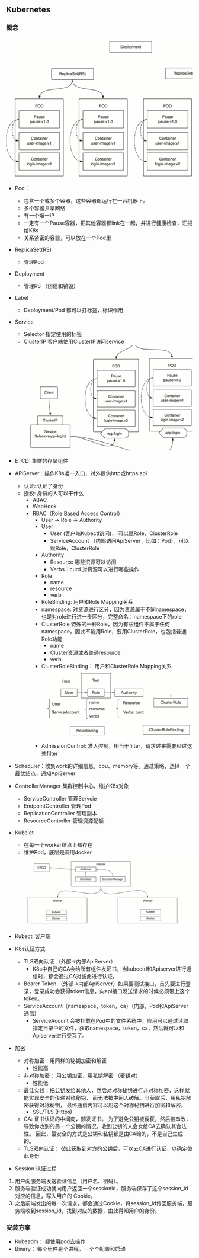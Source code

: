 ## Kubernetes

### 概念
![原理](../pic/K8s原理.JPG)
- Pod： 
    - 包含一个或多个容器，这些容器都运行在一台机器上。
    - 多个容器共享网络
    - 有一个唯一IP
    - 一定有一个Pause容器，把其他容器都link在一起，并进行健康检查，汇报给K8s
    - 关系紧密的容器，可以放在一个Pod里
- ReplicaSet(RS)
    - 管理Pod
- Deployment
    - 管理RS （创建和销毁）
- Label
    - Deployment/Pod 都可以打标签，标识作用
- Service
    - Selector 指定使用的标签
    - ClusterIP 客户端使用ClusterIP访问service
    ![原理2](../pic/K8s原理2.JPG)
- ETCD: 集群的存储组件
- APiServer：操作K8s唯一入口，对外提供http或https api
    - 认证: 认证了身份
    - 授权: 身份的人可以干什么 
        - ABAC
        - WebHook
        - RBAC（Role Based Access Control）
            - User -> Role -> Authority
            - User 
                - User (客户端Kubectl访问)， 可以赋Role，ClusterRole
                - ServiceAccount （内部访问ApiServer，比如：Pod），可以赋Role，ClusterRole
            - Authority
                - Resource 哪些资源可以访问
                - Verbs：curd 对资源可以进行哪些操作
            - Role
                - name
                - resource
                - verb
            - RoleBinding: 用户和Role Mapping关系
            - namespace: 对资源进行区分，因为资源属于不同namespace，也是对role进行进一步区分，完整命名：namespace下的role
            - ClusterRole 特殊的一种Role，因为有些组件不属于任何namespace，因此不能用Role，要用ClusterRole，也包括普通Role功能
                - name
                - Cluster资源或者普通resource
                - verb
            - ClusterRoleBinding： 用户和ClusterRole Mapping关系
             ![原理4](../pic/K8s原理4.JPG)
            - AdmissionControl: 准入控制，相当于filter，请求过来需要经过这些filter

            
- Scheduler：收集work的详细信息，cpu、memory等。通过策略，选择一个最优结点，通知ApiServer
- ControllerManager 集群控制中心，维护K8s对象
    - ServiceController 管理Servcie
    - EndpointController 管理Pod
    - ReplicationController 管理副本
    - ResourceController 管理资源配额
- Kubelet
    - 在每一个worker结点上都存在
    - 维护Pod，底层是调用docker
    ![原理3](../pic/K8s原理3.JPG)
- Kubectl 客户端
- K8s认证方式
    - TLS双向认证 （外部->内部ApiServer）
        - K8s中自己的CA会给所有组件发证书，当kubectrl和Apiserver进行通信时，都会通过CA对彼此进行认证。
    - Bearer Token （外部->内部ApiServer）如果要测试接口，首先要进行登录，登录成功会获得token信息，向api接口发送请求的时候必须带上这个token。
    - ServiceAccount（namespace，token，ca）（内部，Pod和ApiServer通信）
        - ServiceAcount 会被挂载在Pod中的文件系统中，应用可以通过读取指定目录中的文件，获取namespace，token，ca，然后就可以和Apiserver进行交互了。
- 加密
    - 对称加密：用同样的秘钥加密和解密
        - 性能高
    - 非对称加密： 用公钥加密，用私钥解密 （密钥对）
        - 性能低
    - 最佳实践：把公钥发给其他人，然后对对称秘钥进行非对称加密，这样就能实现安全的传递对称秘钥， 而无法被中间人破解。当获取后，用私钥解密获得对称秘钥， 最终通信内容可以用这个对称秘钥进行加密和解密。
        - SSL/TLS (Https)
    - CA: 证书认证的中间商，颁发证书。 为了避免公钥被截获，然后被串改，导致你收到的另一个公钥的情况。收到公钥的人会发给CA去确认其合法性。 因此，最安全的方式是公钥和私钥都是由CA给的，不是自己生成的。
    - TLS双向认证： 彼此获取到对方的公钥后，可以去CA进行认证，以确定彼此身份
- Session 认证过程
1. 用户向服务端发送验证信息（用户名、密码）。
2. 服务端验证成功就向用户返回一个sessionid，服务端保存了这个session_id对应的信息，写入用户的 Cookie。
3. 之后前端发出的每一次请求，都会通过Cookie，将session_id传回服务端，服务端收到session_id，找到对应的数据，由此得知用户的身份。

### 安装方案
- Kubeadm： 都使用pod去操作
- Binary： 每个组件是个进程，一个个配置和启动
